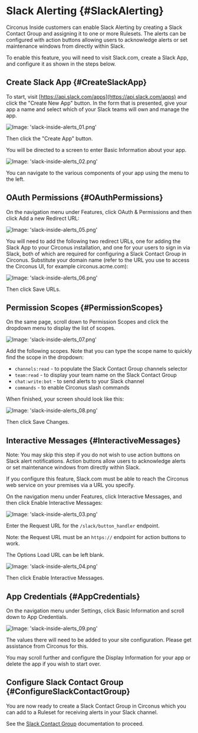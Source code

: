 # Slack Alerting {#SlackAlerting}

Circonus Inside customers can enable Slack Alerting by creating a Slack Contact Group and assigning it to one or more Rulesets. The alerts can be configured with action buttons allowing users to acknowledge alerts or set maintenance windows from directly within Slack.

To enable this feature, you will need to visit Slack.com, create a Slack App, and configure it as shown in the steps below.

## Create Slack App {#CreateSlackApp}

To start, visit [https://api.slack.com/apps](https://api.slack.com/apps) and click the "Create New App" button. In the form that is presented, give your app a name and select which of your Slack teams will own and manage the app.

![Image: 'slack-inside-alerts_01.png'](/images/circonus/slack-inside-alerts_01.png)

Then click the "Create App" button.

You will be directed to a screen to enter Basic Information about your app.

![Image: 'slack-inside-alerts_02.png'](/images/circonus/slack-inside-alerts_02.png)

You can navigate to the various components of your app using the menu to the left.

## OAuth Permissions {#OAuthPermissions}

On the navigation menu under Features, click OAuth & Permissions and then click Add a new Redirect URL:

![Image: 'slack-inside-alerts_05.png'](/images/circonus/slack-inside-alerts_05.png)

You will need to add the following two redirect URLs, one for adding the Slack App to your Circonus installation, and one for your users to sign in via Slack, both of which are required for configuring a Slack Contact Group in Circonus.  Substitute your domain name (refer to the URL you use to access the Circonus UI, for example circonus.acme.com):

![Image: 'slack-inside-alerts_06.png'](/images/circonus/slack-inside-alerts_06.png)

Then click Save URLs.

## Permission Scopes {#PermissionScopes}

On the same page, scroll down to Permission Scopes and click the dropdown menu to display the list of scopes.

![Image: 'slack-inside-alerts_07.png'](/images/circonus/slack-inside-alerts_07.png)

Add the following scopes. Note that you can type the scope name to quickly find the scope in the dropdown:

* `channels:read` - to populate the Slack Contact Group channels selector
* `team:read` - to display your team name on the Slack Contact Group
* `chat:write:bot` - to send alerts to your Slack channel
* `commands` - to enable Circonus slash commands

When finished, your screen should look like this:

![Image: 'slack-inside-alerts_08.png'](/images/circonus/slack-inside-alerts_08.png)

Then click Save Changes.

## Interactive Messages {#InteractiveMessages}

Note: You may skip this step if you do not wish to use action buttons on Slack alert notifications. Action buttons allow users to acknowledge alerts or set maintenance windows from directly within Slack.

If you configure this feature, Slack.com must be able to reach the Circonus web service on your premises via a URL you specify.

On the navigation menu under Features, click Interactive Messages, and then click Enable Interactive Messages:

![Image: 'slack-inside-alerts_03.png'](/images/circonus/slack-inside-alerts_03.png)

Enter the Request URL for the `/slack/button_handler` endpoint.

Note: the Request URL must be an `https://` endpoint for action buttons to work.

The Options Load URL can be left blank.

![Image: 'slack-inside-alerts_04.png'](/images/circonus/slack-inside-alerts_04.png)

Then click Enable Interactive Messages.

## App Credentials {#AppCredentials}

On the navigation menu under Settings, click Basic Information and scroll down to App Credentials.

![Image: 'slack-inside-alerts_09.png'](/images/circonus/slack-inside-alerts_09.png)

The values there will need to be added to your site configuration. Please get assistance from Circonus for this.

You may scroll further and configure the Display Information for your app or delete the app if you wish to start over.

## Configure Slack Contact Group {#ConfigureSlackContactGroup}

You are now ready to create a Slack Contact Group in Circonus which you can add to a Ruleset for receiving alerts in your Slack channel.

See the [Slack Contact Group](https://login.circonus.com/resources/docs/user/Alerting/ContactGroups.html#Slack) documentation to proceed.

